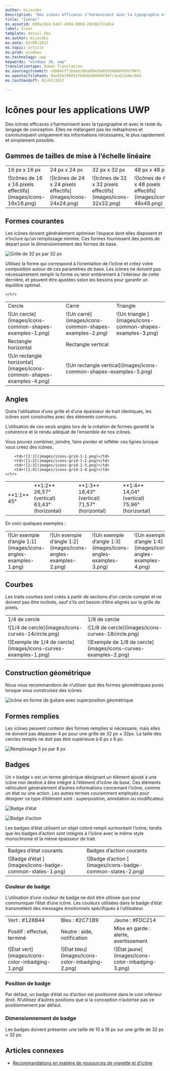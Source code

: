 ```yaml
---
author: mijacobs
Description: "Des icônes efficaces s’harmonisent avec la typographie et avec le reste du langage de conception. Elles ne mélangent pas les métaphores et communiquent uniquement les informations nécessaires, le plus rapidement et simplement possible."
title: "Icônes"
ms.assetid: b90ac02d-5467-4304-99bd-292d6272a014
label: Icons
template: detail.hbs
ms.author: mijacobs
ms.date: 02/08/2017
ms.topic: article
ms.prod: windows
ms.technology: uwp
keywords: "windows 10, uwp"
translationtype: Human Translation
ms.sourcegitcommit: c6b64cff1bbebc8ba69bc6e03d34b69f85e798fc
ms.openlocfilehash: 9ae92b196015fb958e90409f947c1e42184ec0d4
ms.lasthandoff: 02/07/2017

---
```


# <a name="icons-for-uwp-apps"></a>Icônes pour les applications UWP

<link rel="stylesheet" href="https://az835927.vo.msecnd.net/sites/uwp/Resources/css/custom.css">

Des icônes efficaces s’harmonisent avec la typographie et avec le reste du langage de conception. Elles ne mélangent pas les métaphores et communiquent uniquement les informations nécessaires, le plus rapidement et simplement possible. 

## <a name="linear-scaling-size-ramps"></a>Gammes de tailles de mise à l’échelle linéaire 

<table>
    <tr> 
        <td>16 px x 16 px</td>
        <td>24 px x 24 px</td>
        <td>32 px x 32 px</td>
        <td>48 px x 48 px</td>
    </tr>
    <tr> 
        <td>![Icônes de 16 x 16 pixels effectifs](images/icons-16x16.png)</td>
        <td>![Icônes de 24 x 24 pixels effectifs](images/icons-24x24.png)</td>
        <td>![Icônes de 32 x 32 pixels effectifs](images/icons-32x32.png)</td>
        <td>![Icônes de 48 x 48 pixels effectifs](images/icons-48x48.png)</td>
    </tr>
</table>

## <a name="common-shapes"></a>Formes courantes

Les icônes doivent généralement optimiser l’espace dont elles disposent et n’inclure qu’un remplissage minime. Ces formes fournissent des points de départ pour le dimensionnement des formes de base. 

![Grille de 32 px par 32 px](images/icons-common-shapes.png)

Utilisez la forme qui correspond à l’orientation de l’icône et créez votre composition autour de ces paramètres de base. Les icônes ne doivent pas nécessairement remplir la forme ou tenir entièrement à l’intérieur de cette dernière, et peuvent être ajustées selon les besoins pour garantir un équilibre optimal. 

<table class="uwpd-noborder">
    <tr>
        <td>Cercle<td>
        <td>Carré</td>
        <td>Triangle</td>
    </tr>
    <tr>
        <td>![Un cercle](images/icons-common-shapes-examples-1.png)<td>
        <td>![Un carré](images/icons-common-shapes-examples-2.png)</td>
        <td>![Un triangle ](images/icons-common-shapes-examples-3.png)</td>
    </tr>
        <tr>
        <td>Rectangle horizontal<td>
        <td colspan="2">Rectangle vertical</td>        
        </tr>
    <tr>
        <td>![Un rectangle horizontal](images/icons-common-shapes-examples-4.png)<td>
        <td colspan="2">![Un rectangle vertical](images/icons-common-shapes-examples-5.png)</td>
         
    </tr>

</table>

## <a name="angles"></a>Angles

Outre l’utilisation d’une grille et d’une épaisseur de trait identiques, les icônes sont construites avec des éléments communs. 

L’utilisation de ces seuls angles lors de la création de formes garantit la cohérence et le rendu adéquat de l’ensemble de nos icônes. 

Vous pouvez combiner, joindre, faire pivoter et refléter ces lignes lorsque vous créez des icônes. 

<table>
    <tr>
        <td>**1:1**<br/>45°</td>
        <td>**1:2**<br />26,57° (vertical)<br/>63,43° (horizontal)</td>
        <td>**1:3**<br/>18,43° (vertical)<br/>71,57° (horizontal)</td>
        <td>**1:4**<br/>14,04° (vertical)<br/>75,96° (horizontal)</td>
    </tr>
    <tr>
        
        <td>![1:1](images/icons-grid-1-1.png)</td>
        <td>![1:2](images/icons-grid-1-2.png)</td>
        <td>![1:3](images/icons-grid-1-3.png)</td>
        <td>![1:4](images/icons-grid-1-4.png)</td>
    </tr>  
</table>

<p>En voici quelques exemples :</p>

<table>
    <tr>
        <td>![Un exemple d’angle 1:1](images/icons-angles-examples-1.png)</td>
        <td>![Un exemple d’angle 1:2](images/icons-angles-examples-2.png)</td>
        <td>![Un exemple d’angle 1:3](images/icons-angles-examples-3.png)</td>
        <td>![Un exemple d’angle 1:4](images/icons-angles-examples-4.png)</td>
    </tr>
</table>

## <a name="curves"></a>Courbes

Les traits courbes sont créés à partir de sections d’un cercle complet et ne doivent pas être inclinés, sauf s’ils ont besoin d’être alignés sur la grille de pixels. 

<table>
    <tr>
        <td>1/4 de cercle</td>
        <td>1/8 de cercle</td>
    </tr>
    <tr>
        <td>![1/4 de cercle](images/icons-curves-14circle.png)</td>
        <td>![1/8 de cercle](images/icons-curves-18circle.png)</td>
    </tr>
    <tr>
        <td>![Exemple de 1/4 de cercle](images/icons-curves-examples-1.png)</td>
        <td>![Exemple de 1/8 de cercle](images/icons-curves-examples-2.png)</td>
    </tr>    
</table>

## <a name="geometric-construction"></a>Construction géométrique

Nous vous recommandons de n’utiliser que des formes géométriques pures lorsque vous construisez des icônes.

![Icône en forme de guitare avec superposition géométrique ](images/icons-geometric-construction.png)

## <a name="filled-shapes"></a>Formes remplies 

Les icônes peuvent contenir des formes remplies si nécessaire, mais elles ne doivent pas dépasser 4 px pour une grille de 32 px × 32px. La taille des cercles remplis ne doit pas être supérieure à 6 px x 6 px. 

![Remplissage 5 px par 8 px ](images/icons-filled-shapes.png)

## <a name="badges"></a>Badges

Un « badge » est un terme générique désignant un élément ajouté à une icône non destiné à être intégré à l’élément d’icône de base. Ces éléments véhiculent généralement d’autres informations concernant l’icône, comme un état ou une action. Les autres termes couramment employés pour désigner ce type d’élément sont : superposition, annotation ou modificateur. 

![Badge d’état ](images/icons-badge-status.png)

![Badge d’action ](images/icons-badge-action.png)

Les badges d’état utilisent un objet coloré rempli surmontant l’icône, tandis que les badges d’action sont intégrés à l’icône avec le même style monochrome et la même épaisseur de trait.

<table>
<tr>
    <td>Badges d’état courants</td>
    <td>Badges d’action courants</td>
</tr>
<tr>
    <td>![Badge d’état ](images/icons-badge-common-states-1.png)</td>
    <td>![Badge d’action ](images/icons-badge-common-states-2.png)</td>
</tr>
</table>
<p></p>

### <a name="badge-color"></a>Couleur de badge 

L’utilisation d’une couleur de badge ne doit être utilisée que pour communiquer l’état d’une icône. Les couleurs utilisées dans le badge d’état transmettent des messages émotionnels spécifiques à l’utilisateur. 

<table>
<tr><td>Vert : #128B44</td><td>Bleu : #2C71B9</td><td>Jaune : #FDC214</td></tr>
<tr><td>Positif : effectué, terminé </td><td>Neutre : aide, notification </td><td>Mise en garde : alerte, avertissement </td></tr>
<tr><td>![État vert](images/icons-color-inbadging-1.png)</td><td>![État bleu](images/icons-color-inbadging-2.png)</td>
<td>![État jaune](images/icons-color-inbadging-3.png)</td></tr>
</table>
<p></p>

### <a name="badge-position"></a>Position de badge

Par défaut, un badge d’état ou d’action est positionné dans le coin inférieur droit. N’utilisez d’autres positions que si la conception n’autorise pas ce positionnement par défaut. 

### <a name="badge-sizing"></a>Dimensionnement de badge

Les badges doivent présenter une taille de 10 à 18 px sur une grille de 32 px × 32 px. 

## <a name="related-articles"></a>Articles connexes

* [Recommandations en matière de ressources de vignette et d’icône](../controls-and-patterns/tiles-and-notifications-app-assets.md)

